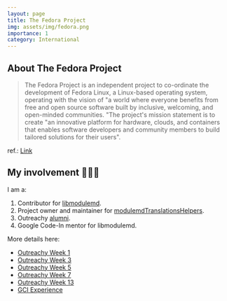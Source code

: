 ```yaml
---
layout: page
title: The Fedora Project
img: assets/img/fedora.png
importance: 1
category: International
---
```


## About The Fedora Project

> The Fedora Project is an independent project to co-ordinate the development of Fedora Linux, a Linux-based operating system, operating with the vision of "a world where everyone benefits from free and open source software built by inclusive, welcoming, and open-minded communities. "The project's mission statement is to create "an innovative platform for hardware, clouds, and containers that enables software developers and community members to build tailored solutions for their users".

ref.: [Link](https://en.wikipedia.org/wiki/Fedora_Project)

## My involvement 👩🏻‍🏫

I am a:
1. Contributor for [libmodulemd](https://github.com/fedora-modularity/libmodulemd).
2. Project owner and maintainer for [modulemdTranslationsHelpers](https://github.com/fedora-modularity/ModulemdTranslationHelpers).
3. Outreachy [alumni](https://www.outreachy.org/alums/2019-05/).
4. Google Code-In mentor for libmodulemd.

More details here: 
- [Outreachy Week 1](https://orionstar25.github.io/blog/2019/outreachy-week-1/)
- [Outreachy Week 3](https://orionstar25.github.io/blog/2019/outreachy-week-3/)
- [Outreachy Week 5](https://orionstar25.github.io/blog/2019/outreachy-week-5/)
- [Outreachy Week 7](https://orionstar25.github.io/blog/2019/outreachy-week-7/)
- [Outreachy Week 13](https://orionstar25.github.io/blog/2019/outreachy-week-13/)
- [GCI Experience](https://orionstar25.github.io/contributions/gci/)
